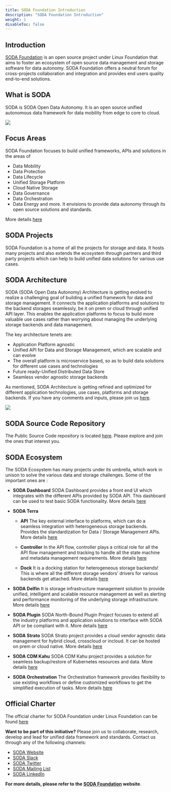 ```yaml
---
title: SODA Foundation Introduction
description: "SODA Foundation Introduction"
weight: 1
disableToc: false
---
```


## Introduction
[SODA Foundation](http://github.com/sodafoundation) is an open source project under Linux Foundation that aims to foster an ecosystem of open source data management and storage software for data autonomy. SODA Foundation offers a neutral forum for cross-projects collaboration and integration and provides end users quality end-to-end solutions.

## What is SODA
SODA is SODA Open Data Autonomy. It is an open source unified autonomous data framework for data mobility from edge to core to cloud.

<img src="https://www.sodafoundation.io/wp-content/uploads/2022/05/2022autonomy2560.png">

## Focus Areas

SODA Foundation focuses to build unified frameworks, APIs and solutions in the areas of 

- Data Mobility
- Data Protection
- Data Lifecycle
- Unified Storage Platform
- Cloud Native Storage
- Data Governance
- Data Orchestration
- Data Energy and more.
It envisions to provide data autonomy through its open source solutions and standards.

More details [here](https://sodafoundation.io/)

## SODA Projects
SODA Foundation is a home of all the projects for storage and data. It hosts many projects and also extends the ecosystem through partners and third party projects which can help to build unified data solutions for various use cases.


## SODA Architecture
<!--- TODO : Brief description and architecture snapshot needed here...-->
SODA (SODA Open Data Autonomy) Architecture is getting evolved to realize a challenging goal of building a unified framework for data and storage management. It connects the application platforms and solutions to the backend storages seamlessly, be it on prem or cloud through unified API layer. This enables the application platforms to focus to build more valuable use cases rather than worrying about managing the underlying storage backends and data management.

The key architecture tenets are:

- Application Platform agnostic
- Unified API for Data and Storage Management, which are scalable and can evolve
- The overall platform is microservice based, so as to build data solutions for different use cases and technologies
- Future ready-Unified Distributed Data Store
- Seamless vendor agnostic storage backends

As mentioned, SODA Architecture is getting refined and optimized for different application technologies, use cases, platforms and storage backends. If you have any comments and inputs, please join us [here](https://github.com/sodafoundation/).

<img src="https://sodafoundation.io/wp-content/uploads/2020/04/soda_overview1960@2x-e1596783881567.jpg">


## SODA Source Code Repository 
The Public Source Code repository is located [here](https://github.com/sodafoundation/). Please explore and join the ones that interest you.

## SODA Ecosystem
The SODA Ecosystem has many projects under its umbrella, which work in unison to solve the various data and storage challenges.
Some of the important ones are :

- **SODA Dashboard**
SODA Dashboard provides a front end UI which integrates with the different APIs provided by SODA API. This dashboard can be used to test basic SODA functionality.
More details [here](https://sodafoundation.io/projects/soda-dashboard/)

- **SODA Terra**
  - **API**
The key external interface to platforms, which can do a seamless integration with heterogeneous storage backends. Provides the standardization for Data / Storage Management APIs. More details [here](https://sodafoundation.io/projects/soda-api/)

  - **Controller**
In the API flow, controller plays a critical role for all the API flow management and tracking to handle all the state machine and metadata management requirements.
More details [here](https://sodafoundation.io/projects/soda-controller/)

  - **Dock**
It is a docking station for heterogeneous storage backends! This is where all the different storage vendors’ drivers for various backends get attached.
More details [here](https://sodafoundation.io/projects/soda-dock/)

- **SODA Delfin**
It is storage infrastructure management solution to provide unified, intelligent and scalable resource management as well as alerting and performance monitoring of the underlying storage infrastructure. 
More details [here](https://sodafoundation.io/projects/delfin-soda-infrastructure-manager/)

- **SODA Plugin**
SODA North-Bound Plugin Project focuses to extend all the industry platforms and application solutions to interface with SODA API or be compliant with it.
More details [here](https://sodafoundation.io/projects/soda-plugins/)

- **SODA Strato**
SODA Strato project provides a cloud vendor agnostic data management for hybrid cloud, crosscloud or incloud. It can be hosted on prem or cloud native.
More details [here](https://sodafoundation.io/projects/soda-multicloud-dds/)

- **SODA CDM Kahu**
SODA CDM Kahu project provides a solution for seamless backup/restore of Kubernetes resources and data.
More details [here](https://docs.sodafoundation.io/soda-cdm/kahu/)


- **SODA Orchestration**
The Orchestration framework provides flexibility to use existing workflows or define customized workflows to get the simplified execution of tasks.
More details [here](https://sodafoundation.io/projects/soda-experiments/)


## Official Charter
The official charter for SODA Foundation under Linux Foundation can be found [here](https://sodafoundation.io/the-foundation/charter/)

**Want to be part of this initiative?**
Please join us to collaborate, research, develop and lead for unified data framework and standards.
Contact us through any of the following channels:

 - [SODA Website](https://sodafoundation.io/the-foundation/join/)  
 - [SODA Slack](https://sodafoundation.io/slack)
 - [SODA Twitter](https://twitter.com/sodafoundation)  
 - [SODA Mailing List](https://lists.sodafoundation.io)
 - [SODA LinkedIn](https://www.linkedin.com/company/sodafoundation/)

 **For more details, please refer to the [SODA Foundation](https://sodafoundation.io/) website**.